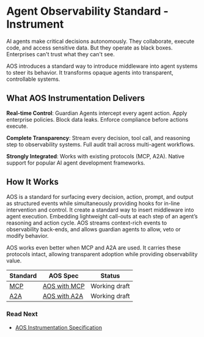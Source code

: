 # Agent Observability Standard - Instrument

AI agents make critical decisions autonomously. They collaborate, execute code, and access sensitive data. But they operate as black boxes. Enterprises can't trust what they can't see.

AOS introduces a standard way to introduce middleware into agent systems to steer its behavior. It transforms opaque agents into transparent, controllable systems.

## What AOS Instrumentation Delivers

**Real-time Control**: Guardian Agents intercept every agent action. Apply enterprise policies. Block data leaks. Enforce compliance before actions execute.

**Complete Transparency**: Stream every decision, tool call, and reasoning step to observability systems. Full audit trail across multi-agent workflows.

**Strongly Integrated**: Works with existing protocols (MCP, A2A). Native support for popular AI agent development frameworks.

## How It Works

AOS is a standard for surfacing every decision, action, prompt, and output as structured events while simultaneously providing hooks for in-line intervention and control.
It create a standard way to insert middleware into agent execution.
Embedding lightweight call-outs at each step of an agent’s reasoning and action cycle.
AOS streams context-rich events to observability back-ends, and allows guardian agents to allow, veto or modify behavior.

AOS works even better when MCP and A2A are used.
It carries these protocols intact, allowing transparent adoption while providing observability value.

| Standard | AOS Spec | Status |
|--|--|--|
| [MCP](https://modelcontextprotocol.io/introduction) | [AOS with MCP](./extend_mcp.md) | Working draft |
| [A2A](https://google-a2a.github.io/A2A/) | [AOS with A2A](./a2a/extend_a2a.md) | Working draft |

### Read Next

- [AOS Instrumentation Specification](./specification.md)